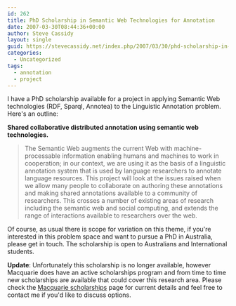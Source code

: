 ```yaml
---
id: 262
title: PhD Scholarship in Semantic Web Technologies for Annotation
date: 2007-03-30T08:44:36+00:00
author: Steve Cassidy
layout: single
guid: https://stevecassidy.net/index.php/2007/03/30/phd-scholarship-in-semantic-web-technologies-for-annotation/
categories:
  - Uncategorized
tags:
  - annotation
  - project
---
```

I have a PhD scholarship available for a project in applying Semantic Web technologies (RDF, Sparql, Annotea) to the Linguistic Annotation problem. Here's an outline:

**Shared collaborative distributed annotation using semantic web technologies.**

> The Semantic Web augments the current Web with machine-processable information enabling humans and machines to work in cooperation; in our context, we are using it as the basis of a linguistic annotation system that is used by language researchers to annotate language resources. This project will look at the issues raised when we allow many people to collaborate on authoring these annotations and making shared annotations available to a community of researchers. This crosses a number of existing areas of research including the semantic web and social computing, and extends the range of interactions available to researchers over the web.

Of course, as usual there is scope for variation on this theme, if you're interested in this problem space and want to pursue a PhD in Australia, please get in touch. The scholarship is open to Australians and International students.

**Update**: Unfortunately this scholarship is no longer available, however Macquarie does have an active scholarships program and from time to time new scholarships are available that could cover this research area. Please check the [Macquarie scholarships](http://research.mq.edu.au/students/scholarships) page for current details and feel free to contact me if you'd like to discuss options.
